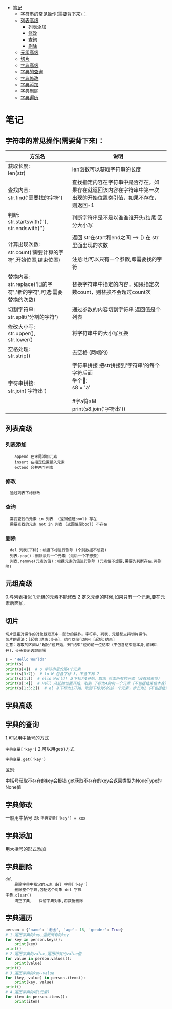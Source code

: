 <!-- TOC -->
* [笔记](#)
  * [字符串的常见操作(需要背下来)：](#----)
  * [列表高级](#)
    * [列表添加](#)
    * [修改](#)
    * [查询](#)
    * [删除](#)
  * [元组高级](#)
  * [切片](#)
  * [字典高级](#)
  * [字典的查询](#)
  * [字典修改](#)
  * [字典添加](#)
  * [字典删除](#)
  * [字典遍历](#)
<!-- TOC -->

# 笔记

## 字符串的常见操作(需要背下来)：

| 方法名                                              | 说明                                                                                             |
|--------------------------------------------------|------------------------------------------------------------------------------------------------|
| 获取长度:<br/>len(str)                               | len函数可以获取字符串的长度                                                                                |
| 查找内容:<br/>str.find('需要找的字符')                     | 查找指定内容在字符串中是否存在，如果存在就返回该内容在字符串中第一次出现的开始位置索引值，如果不存在，则返回-1                                       |
| 判断:<br/>str.startswith(''),<br/>str.endswith('') | 判断字符串是不是以谁谁谁开头/结尾   区分大小写                                                                      |
| 计算出现次数:<br/>str.count('需要计算的字符',开始位置,结束位置)       | 返回 str在start和end之间 --> [) 在 str 里面出现的次数  <br/><br/>注意:也可以只有一个参数,即需要找的字符                        |
| 替换内容:<br/>str.replace('旧的字符','新的字符',可选:需要替换的次数)  | 替换字符串中指定的内容，如果指定次数count，则替换不会超过count次                                                          |
| 切割字符串:<br/>str.split('分割的字符')                    | 通过参数的内容切割字符串  返回值是个列表                                                                          |
| 修改大小写:<br/>str.upper(),<br/>str.lower()          | 将字符串中的大小写互换                                                                                    |
| 空格处理:<br/>str.strip()                            | 去空格 (两端的)                                                                                      |
| 字符串拼接:<br/>str.join('字符串')                       | 字符串拼接 把str拼接到'字符串'的每个字符后面 <br/> 举个🌰:<br/> s8 = 'a' <br/><br/>#字a符a串<br/>print(s8.join('字符串')) |

## 列表高级

### 列表添加

```text
    append 在末尾添加元素
    insert 在指定位置插入元素
    extend 合并两个列表
```

### 修改

```text
  通过列表下标修改
```

### 查询

```text
  需要查找的元素 in 列表  (返回值是bool) 存在
  需要查找的元素 not in 列表 (返回值是bool) 不存在
```

### 删除

```text
  del 列表[下标]：根据下标进行删除 (个别数据不想要)
  列表.pop()：删除最后一个元素 (最后一个不想要)
  列表.remove(元素的值)：根据元素的值进行删除 (元素值不想要,需要先判断存在,再删除)
```

## 元组高级

0.与列表相似
1.元组的元素不能修改
2.定义元组的时候,如果只有一个元素,要在元素后面加,

## 切片

    切片是指对操作的对象截取其中一部分的操作。字符串、列表、元组都支持切片操作。
    切片的语法：[起始:结束:步长]，也可以简化使用 [起始:结束]
    注意：选取的区间从"起始"位开始，到"结束"位的前一位结束（不包含结束位本身,前闭后开)，步长表示选取间隔

```python
s = 'Hello World!'
print(s)
print(s[4])  # o 字符串里的第4个元素
print(s[3:7])  # lo W 包含下标 3，不含下标 7
print(s[1:])  # ello World! 从下标为1开始，取出 后面所有的元素（没有结束位）
print(s[:4])  # Hell 从起始位置开始，取到 下标为4的前一个元素（不包括结束位本身）
print(s[1:5:2])  # el 从下标为1开始，取到下标为5的前一个元素，步长为2（不包括结束位本身）
```

## 字典高级

## 字典的查询

1.可以用中括号的方式

``字典变量['key']``
2.可以用get()方式

``字典变量.get('key')``

区别:

中括号获取不存在的key会报错
get获取不存在的key会返回类型为NoneType的None值

## 字典修改

一般用中括号 即: ``字典变量['key'] = xxx ``

## 字典添加

用大括号的形式添加

## 字典删除

    del
        删除字典中指定的元素 del 字典['key']
        删除整个字典,包括这个对象 del 字典
    字典.clear()
        清空字典,   保留字典对象,将数据删除

## 字典遍历

```python
person = {'name': '老金', 'age': 18, 'gender': True}
# 1.遍历字典的key,遍历所有的key
for key in person.keys():
    print(key)
print()
# 2.遍历字典的value,遍历所有的value值
for value in person.values():
    print(value)
print()
# 3.遍历字典的key-value
for (key, value) in person.items():
    print(key, value)
print()
# 4.遍历字典的项(元素)
for item in person.items():
    print(item)
```